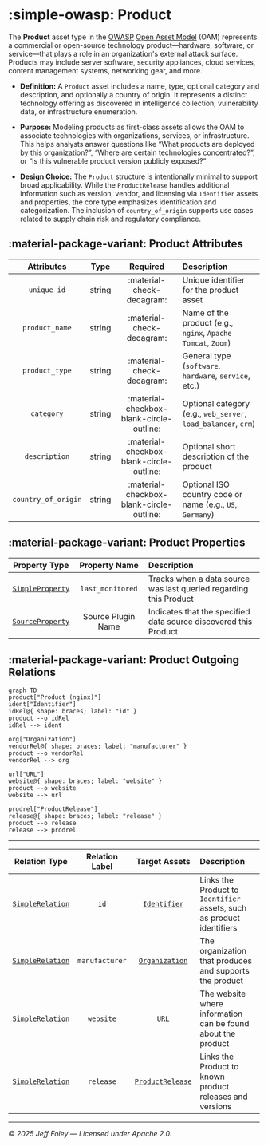 # :simple-owasp: Product

The **Product** asset type in the [OWASP](https://owasp.org) [Open Asset Model](https://github.com/owasp-amass/open-asset-model) (OAM) represents a commercial or open-source technology product—hardware, software, or service—that plays a role in an organization's external attack surface. Products may include server software, security appliances, cloud services, content management systems, networking gear, and more.

- **Definition:** A `Product` asset includes a name, type, optional category and description, and optionally a country of origin. It represents a distinct technology offering as discovered in intelligence collection, vulnerability data, or infrastructure enumeration.

- **Purpose:** Modeling products as first-class assets allows the OAM to associate technologies with organizations, services, or infrastructure. This helps analysts answer questions like “What products are deployed by this organization?”, “Where are certain technologies concentrated?”, or “Is this vulnerable product version publicly exposed?”

- **Design Choice:** The `Product` structure is intentionally minimal to support broad applicability. While the `ProductRelease` handles additional information such as version, vendor, and licensing via `Identifier` assets and properties, the core type emphasizes identification and categorization. The inclusion of `country_of_origin` supports use cases related to supply chain risk and regulatory compliance.

## :material-package-variant: Product Attributes

| Attributes         | Type   | Required | Description |
|:------------------:|:------:|:--------:|:------------|
| `unique_id`        | string | :material-check-decagram: | Unique identifier for the product asset |
| `product_name`     | string | :material-check-decagram: | Name of the product (e.g., `nginx`, `Apache Tomcat`, `Zoom`) |
| `product_type`     | string | :material-check-decagram: | General type (`software`, `hardware`, `service`, etc.) |
| `category`         | string | :material-checkbox-blank-circle-outline: | Optional category (e.g., `web_server`, `load_balancer`, `crm`) |
| `description`      | string | :material-checkbox-blank-circle-outline: | Optional short description of the product |
| `country_of_origin`| string | :material-checkbox-blank-circle-outline: | Optional ISO country code or name (e.g., `US`, `Germany`) |

## :material-package-variant: Product Properties

| Property Type | Property Name | Description |
|:-------------:|:-------------:|:------------|
| [`SimpleProperty`](../properties/simple_property.md) | `last_monitored` | Tracks when a data source was last queried regarding this Product |
| [`SourceProperty`](../properties/source_property.md) | Source Plugin Name | Indicates that the specified data source discovered this Product |

## :material-package-variant: Product Outgoing Relations

```mermaid
graph TD
product["Product (nginx)"]
ident["Identifier"]
idRel@{ shape: braces; label: "id" }
product --o idRel
idRel --> ident

org["Organization"]
vendorRel@{ shape: braces; label: "manufacturer" }
product --o vendorRel
vendorRel --> org

url["URL"]
website@{ shape: braces; label: "website" }
product --o website
website --> url

prodrel["ProductRelease"]
release@{ shape: braces; label: "release" }
product --o release
release --> prodrel
```

---

| Relation Type       | Relation Label     | Target Assets    | Description   |
| :-----------------: | :----------------: | :--------------: | :------------ |
| [`SimpleRelation`](../relations/simple_relation.md) | `id` | [`Identifier`](./identifier.md) | Links the Product to `Identifier` assets, such as product identifiers |
| [`SimpleRelation`](../relations/simple_relation.md) | `manufacturer` | [`Organization`](./organization.md) | The organization that produces and supports the product |
| [`SimpleRelation`](../relations/simple_relation.md) | `website` | [`URL`](./url.md) | The website where information can be found about the product |
| [`SimpleRelation`](../relations/simple_relation.md) | `release` | [`ProductRelease`](./product_release.md) | Links the Product to known product releases and versions |

---

*© 2025 Jeff Foley — Licensed under Apache 2.0.*